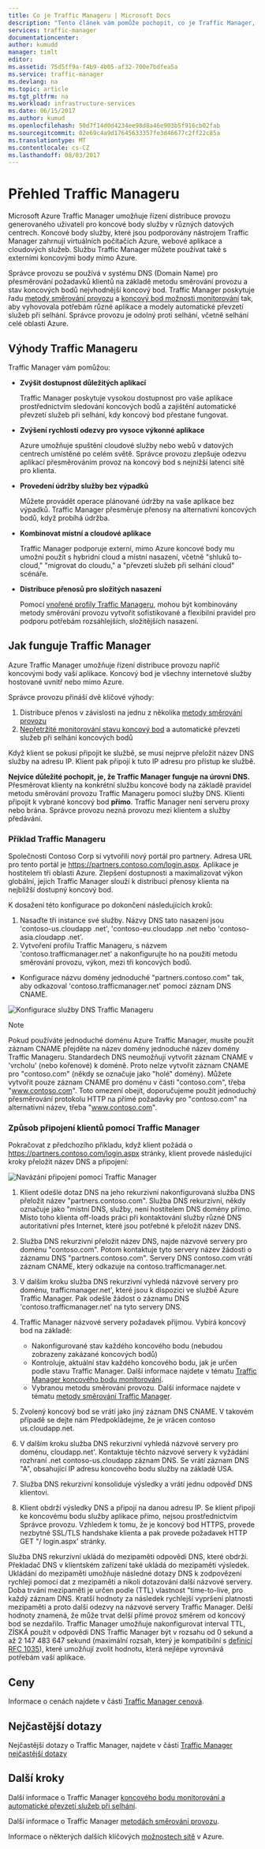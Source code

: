 ```yaml
---
title: Co je Traffic Manageru | Microsoft Docs
description: "Tento článek vám pomůže pochopit, co je Traffic Manager, a zda je volba správné provoz směrování pro vaši aplikaci"
services: traffic-manager
documentationcenter: 
author: kumudd
manager: timlt
editor: 
ms.assetid: 75d5ff9a-f4b9-4b05-af32-700e7bdfea5a
ms.service: traffic-manager
ms.devlang: na
ms.topic: article
ms.tgt_pltfrm: na
ms.workload: infrastructure-services
ms.date: 06/15/2017
ms.author: kumud
ms.openlocfilehash: 50d7f14d0d4234ee98d8a46e903b5f916cb02fab
ms.sourcegitcommit: 02e69c4a9d17645633357fe3d46677c2ff22c85a
ms.translationtype: MT
ms.contentlocale: cs-CZ
ms.lasthandoff: 08/03/2017
---
```

# <a name="overview-of-traffic-manager"></a>Přehled Traffic Manageru

Microsoft Azure Traffic Manager umožňuje řízení distribuce provozu generovaného uživateli pro koncové body služby v různých datových centrech. Koncové body služby, které jsou podporovány nástrojem Traffic Manager zahrnují virtuálních počítačích Azure, webové aplikace a cloudových služeb. Službu Traffic Manager můžete používat také s externími koncovými body mimo Azure.

Správce provozu se používá v systému DNS (Domain Name) pro přesměrování požadavků klientů na základě metodu směrování provozu a stav koncových bodů nejvhodnější koncový bod. Traffic Manager poskytuje řadu [metody směrování provozu](traffic-manager-routing-methods.md) a [koncový bod možnosti monitorování](traffic-manager-monitoring.md) tak, aby vyhovovala potřebám různé aplikace a modely automatické převzetí služeb při selhání. Správce provozu je odolný proti selhání, včetně selhání celé oblasti Azure.

## <a name="traffic-manager-benefits"></a>Výhody Traffic Manageru

Traffic Manager vám pomůžou:

* **Zvýšit dostupnost důležitých aplikací**

    Traffic Manager poskytuje vysokou dostupnost pro vaše aplikace prostřednictvím sledování koncových bodů a zajištění automatické převzetí služeb při selhání, kdy koncový bod přestane fungovat.

* **Zvýšení rychlosti odezvy pro vysoce výkonné aplikace**

    Azure umožňuje spuštění cloudové služby nebo webů v datových centrech umístěné po celém světě. Správce provozu zlepšuje odezvu aplikací přesměrováním provoz na koncový bod s nejnižší latenci sítě pro klienta.

* **Provedení údržby služby bez výpadků**

    Můžete provádět operace plánované údržby na vaše aplikace bez výpadků. Traffic Manager přesměruje přenosy na alternativní koncových bodů, když probíhá údržba.

* **Kombinovat místní a cloudové aplikace**

    Traffic Manager podporuje externí, mimo Azure koncové body mu umožní použít s hybridní cloud a místní nasazení, včetně "shluků to-cloud," "migrovat do cloudu," a "převzetí služeb při selhání cloud" scénáře.

* **Distribuce přenosů pro složitých nasazení**

    Pomocí [vnořené profily Traffic Manageru](traffic-manager-nested-profiles.md), mohou být kombinovány metody směrování provozu vytvořit sofistikované a flexibilní pravidel pro podporu potřebám rozsáhlejších, složitějších nasazení.

## <a name="how-traffic-manager-works"></a>Jak funguje Traffic Manager

Azure Traffic Manager umožňuje řízení distribuce provozu napříč koncovými body vaší aplikace. Koncový bod je všechny internetové služby hostované uvnitř nebo mimo Azure.

Správce provozu přináší dvě klíčové výhody:

1. Distribuce přenos v závislosti na jednu z několika [metody směrování provozu](traffic-manager-routing-methods.md)
2. [Nepřetržité monitorování stavu koncový bod](traffic-manager-monitoring.md) a automatické převzetí služeb při selhání koncových bodů

Když klient se pokusí připojit ke službě, se musí nejprve přeložit název DNS služby na adresu IP. Klient pak připojí k tuto IP adresu pro přístup ke službě.

**Nejvíce důležité pochopit, je, že Traffic Manager funguje na úrovni DNS.**  Přesměrovat klienty na konkrétní službu koncové body na základě pravidel metodu směrování provozu Traffic Manageru pomocí služby DNS. Klienti připojit k vybrané koncový bod **přímo**. Traffic Manager není serveru proxy nebo brána. Správce provozu nezná provozu mezi klientem a služby předávání.

### <a name="traffic-manager-example"></a>Příklad Traffic Manageru

Společnosti Contoso Corp si vytvořili nový portál pro partnery. Adresa URL pro tento portál je https://partners.contoso.com/login.aspx. Aplikace je hostitelem tři oblasti Azure. Zlepšení dostupnosti a maximalizovat výkon globální, jejich Traffic Manager slouží k distribuci přenosy klienta na nejbližší dostupný koncový bod.

K dosažení této konfigurace po dokončení následujících kroků:

1. Nasaďte tři instance své služby. Názvy DNS tato nasazení jsou 'contoso-us.cloudapp .net', 'contoso-eu.cloudapp .net nebo 'contoso-asia.cloudapp .net'.
2. Vytvoření profilu Traffic Manageru, s názvem 'contoso.trafficmanager.net' a nakonfigurujte ho na použití metodu směrování provozu, výkon, mezi tři koncových bodů.
* Konfigurace názvu domény jednoduché "partners.contoso.com" tak, aby odkazoval 'contoso.trafficmanager.net' pomocí záznam DNS CNAME.

![Konfigurace služby DNS Traffic Manageru][1]

> [!NOTE]
> Pokud používáte jednoduché doménu Azure Traffic Manager, musíte použít záznam CNAME přejděte na název domény jednoduché název domény Traffic Manageru. Standardech DNS neumožňují vytvořit záznam CNAME v 'vrcholu' (nebo kořenové) k doméně. Proto nelze vytvořit záznam CNAME pro "contoso.com" (někdy se označuje jako "holé" domény). Můžete vytvořit pouze záznam CNAME pro doménu v části "contoso.com", třeba "www.contoso.com". Toto omezení obejít, doporučujeme použít jednoduchý přesměrování protokolu HTTP na přímé požadavky pro "contoso.com" na alternativní název, třeba "www.contoso.com".

### <a name="how-clients-connect-using-traffic-manager"></a>Způsob připojení klientů pomocí Traffic Manager

Pokračovat z předchozího příkladu, když klient požádá o https://partners.contoso.com/login.aspx stránky, klient provede následující kroky přeložit název DNS a připojení:

![Navázání připojení pomocí Traffic Manager][2]

1. Klient odešle dotaz DNS na jeho rekurzivní nakonfigurovaná služba DNS přeložit název "partners.contoso.com". Služba DNS rekurzivní, někdy označuje jako "místní DNS, služby, není hostitelem DNS domény přímo. Místo toho klienta off-loads práci při kontaktování služby různé DNS autoritativní přes Internet, které jsou potřebné k přeložit název DNS.
2. Služba DNS rekurzivní přeložit název DNS, najde názvové servery pro doménu "contoso.com". Potom kontaktuje tyto servery název žádosti o záznamu DNS "partners.contoso.com". Servery DNS contoso.com vrátí záznam CNAME, který odkazuje na contoso.trafficmanager.net.
3. V dalším kroku služba DNS rekurzivní vyhledá názvové servery pro doménu, trafficmanager.net', které jsou k dispozici ve službě Azure Traffic Manager. Pak odešle žádost o záznamu DNS 'contoso.trafficmanager.net' na tyto servery DNS.
4. Traffic Manager názvové servery požadavek přijmou. Vybírá koncový bod na základě:

    - Nakonfigurované stav každého koncového bodu (nebudou zobrazeny zakázané koncových bodů)
    - Kontroluje, aktuální stav každého koncového bodu, jak je určen podle stavu Traffic Manager. Další informace najdete v tématu [Traffic Manager koncového bodu monitorování](traffic-manager-monitoring.md).
    - Vybranou metodu směrování provozu. Další informace najdete v tématu [metody směrování Traffic Manager](traffic-manager-routing-methods.md).

5. Zvolený koncový bod se vrátí jako jiný záznam DNS CNAME. V takovém případě se dejte nám Předpokládejme, že je vrácen contoso us.cloudapp.net.
6. V dalším kroku služba DNS rekurzivní vyhledá názvové servery pro doménu, cloudapp.net'. Kontaktuje těchto názvové servery k vyžádání rozhraní .net contoso-us.cloudapp záznam DNS. Se vrátí záznam DNS "A", obsahující IP adresu koncového bodu služby na základě USA.
7. Služba DNS rekurzivní konsoliduje výsledky a vrátí jednu odpověď DNS klientovi.
8. Klient obdrží výsledky DNS a připojí na danou adresu IP. Se klient připojí ke koncovému bodu služby aplikace přímo, nejsou prostřednictvím Správce provozu. Vzhledem k tomu, že je koncový bod HTTPS, provede nezbytné SSL/TLS handshake klienta a pak provede požadavek HTTP GET "/ login.aspx' stránky.

Služba DNS rekurzivní ukládá do mezipaměti odpovědi DNS, které obdrží. Překladač DNS v klientském zařízení také ukládá do mezipaměti výsledek. Ukládání do mezipaměti umožňuje následné dotazy DNS k zodpovězení rychleji pomocí dat z mezipaměti a nikoli dotazování další názvové servery. Doba trvání mezipaměti je určen podle (TTL) vlastnost "time-to-live, pro každý záznam DNS. Kratší hodnoty za následek rychlejší vypršení platnosti mezipaměti a proto další odezvy na názvové servery Traffic Manager. Delší hodnoty znamená, že může trvat delší přímé provoz směrem od koncový bod se nezdařilo. Traffic Manager umožňuje nakonfigurovat interval TTL, ZÍSKÁ použít v odpovědi DNS Traffic Manager být v rozsahu od 0 sekund a až 2 147 483 647 sekund (maximální rozsah, který je kompatibilní s [definicí RFC 1035](https://www.ietf.org/rfc/rfc1035.txt)), které umožňují zvolit hodnotu, která nejlépe vyrovnává potřebám vaší aplikace.

## <a name="pricing"></a>Ceny

Informace o cenách najdete v části [Traffic Manager cenová](https://azure.microsoft.com/pricing/details/traffic-manager/).

## <a name="faq"></a>Nejčastější dotazy

Nejčastější dotazy o Traffic Manager, najdete v části [Traffic Manager nejčastější dotazy](traffic-manager-FAQs.md)

## <a name="next-steps"></a>Další kroky

Další informace o Traffic Manager [koncového bodu monitorování a automatické převzetí služeb při selhání](traffic-manager-monitoring.md).

Další informace o Traffic Manager [metodách směrování provozu](traffic-manager-routing-methods.md).

Informace o některých dalších klíčových [možnostech sítě](../networking/networking-overview.md) v Azure.

<!--Image references-->
[1]: ./media/traffic-manager-how-traffic-manager-works/dns-configuration.png
[2]: ./media/traffic-manager-how-traffic-manager-works/flow.png

